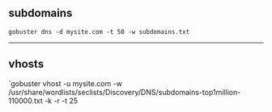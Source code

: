 ## subdomains
`gobuster dns -d mysite.com -t 50 -w subdomains.txt`

---

## vhosts
`gobuster vhost -u mysite.com -w /usr/share/wordlists/seclists/Discovery/DNS/subdomains-top1million-110000.txt -k -r -t 25